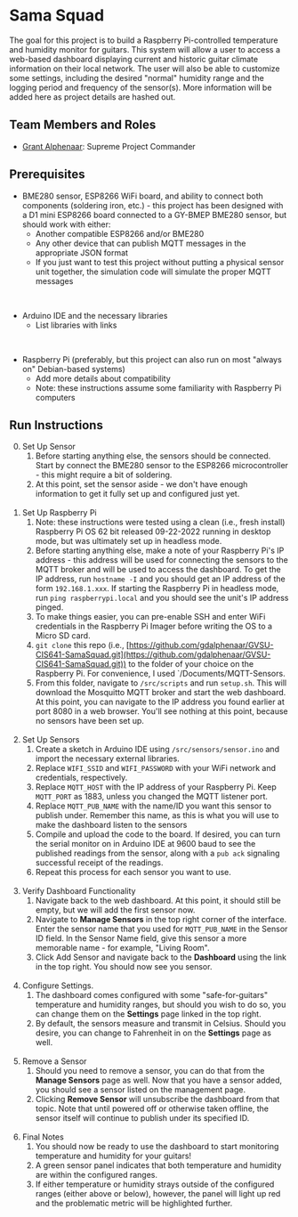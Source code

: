 # Sama Squad

The goal for this project is to build a Raspberry Pi-controlled temperature and humidity monitor for guitars. This system will allow a user to access a web-based dashboard displaying current and historic guitar climate information on their local network. The user will also be able to customize some settings, including the desired "normal" humidity range and the logging period and frequency of the sensor(s). More information will be added here as project details are hashed out.

## Team Members and Roles

* [Grant Alphenaar](https://github.com/gdalphenaar/CIS641-HW2-Alphenaar): Supreme Project Commander

## Prerequisites

* BME280 sensor, ESP8266 WiFi board, and ability to connect both components (soldering iron, etc.) - this project has been designed with a D1 mini ESP8266 board connected to a GY-BMEP BME280 sensor, but should work with either:
    * Another compatible ESP8266 and/or BME280
    * Any other device that can publish MQTT messages in the appropriate JSON format
    * If you just want to test this project without putting a physical sensor unit together, the simulation code will simulate the proper MQTT messages

<br>

* Arduino IDE and the necessary libraries
    * List libraries with links

<br>

* Raspberry Pi (preferably, but this project can also run on most "always on" Debian-based systems)
    * Add more details about compatibility
    * Note: these instructions assume some familiarity with Raspberry Pi computers

## Run Instructions

0. Set Up Sensor
    1. Before starting anything else, the sensors should be connected. Start by connect the BME280 sensor to the ESP8266 microcontroller - this might require a bit of soldering.
    1. At this point, set the sensor aside - we don't have enough information to get it fully set up and configured just yet.
<br/><br/>
1. Set Up Raspberry Pi
    1. Note: these instructions were tested using a clean (i.e., fresh install) Raspberry Pi OS 62 bit released 09-22-2022 running in desktop mode, but was ultimately set up in headless mode.
    1. Before starting anything else, make a note of your Raspberry Pi's IP address - this address will be used for connecting the sensors to the MQTT broker and will be used to access the dashboard. To get the IP address, run `hostname -I` and you should get an IP address of the form `192.168.1.xxx`. If starting the Raspberry Pi in headless mode, run `ping raspberrypi.local` and you should see the unit's IP address pinged.
    1. To make things easier, you can pre-enable SSH and enter WiFi credentials in the Raspberry Pi Imager before writing the OS to a Micro SD card.
    1. `git clone` this repo (i.e., [https://github.com/gdalphenaar/GVSU-CIS641-SamaSquad.git](https://github.com/gdalphenaar/GVSU-CIS641-SamaSquad.git)) to the folder of your choice on the Raspberry Pi. For convenience, I used `/Documents/MQTT-Sensors.
    1. From this folder, navigate to `/src/scripts` and run `setup.sh`. This will download the Mosquitto MQTT broker and start the web dashboard. At this point, you can navigate to the IP address you found earlier at port 8080 in a web browser. You'll see nothing at this point, because no sensors have been set up.
<br/><br/>
1. Set Up Sensors
    1. Create a sketch in Arduino IDE using `/src/sensors/sensor.ino` and import the necessary external libraries.
    1. Replace `WIFI_SSID` and `WIFI_PASSWORD` with your WiFi network and credentials, respectively.
    1. Replace `MQTT_HOST` with the IP address of your Raspberry Pi. Keep `MQTT_PORT` as 1883, unless you changed the MQTT listener port.
    1. Replace `MQTT_PUB_NAME` with the name/ID you want this sensor to publish under. Remember this name, as this is what you will use to make the dashboard listen to the sensors
    1. Compile and upload the code to the board. If desired, you can turn the serial monitor on in Arduino IDE at 9600 baud to see the published readings from the sensor, along with a `pub ack` signaling successful receipt of the readings.
    1. Repeat this process for each sensor you want to use.
<br/><br/>
1. Verify Dashboard Functionality
    1. Navigate back to the web dashboard. At this point, it should still be empty, but we will add the first sensor now.
    1. Navigate to **Manage Sensors** in the top right corner of the interface. Enter the sensor name that you used for `MQTT_PUB_NAME` in the Sensor ID field. In the Sensor Name field, give this sensor a more memorable name - for example, "Living Room".
    1. Click Add Sensor and navigate back to the **Dashboard** using the link in the top right. You should now see you sensor.
<br/><br/>
1. Configure Settings.
    1. The dashboard comes configured with some "safe-for-guitars" temperature and humidity ranges, but should you wish to do so, you can change them on the **Settings** page linked in the top right.
    1. By default, the sensors measure and transmit in Celsius. Should you desire, you can change to Fahrenheit in on the **Settings** page as well.
<br/><br/>
1. Remove a Sensor
    1. Should you need to remove a sensor, you can do that from the **Manage Sensors** page as well. Now that you have a sensor added, you should see a sensor listed on the management page.
    1. Clicking **Remove Sensor** will unsubscribe the dashboard from that topic. Note that until powered off or otherwise taken offline, the sensor itself will continue to publish under its specified ID.
<br/><br/>
1. Final Notes
    1. You should now be ready to use the dashboard to start monitoring temperature and humidity for your guitars!
    1. A green sensor panel indicates that both temperature and humidity are within the configured ranges.
    1. If either temperature or humidity strays outside of the configured ranges (either above or below), however, the panel will light up red and the problematic metric will be highlighted further.